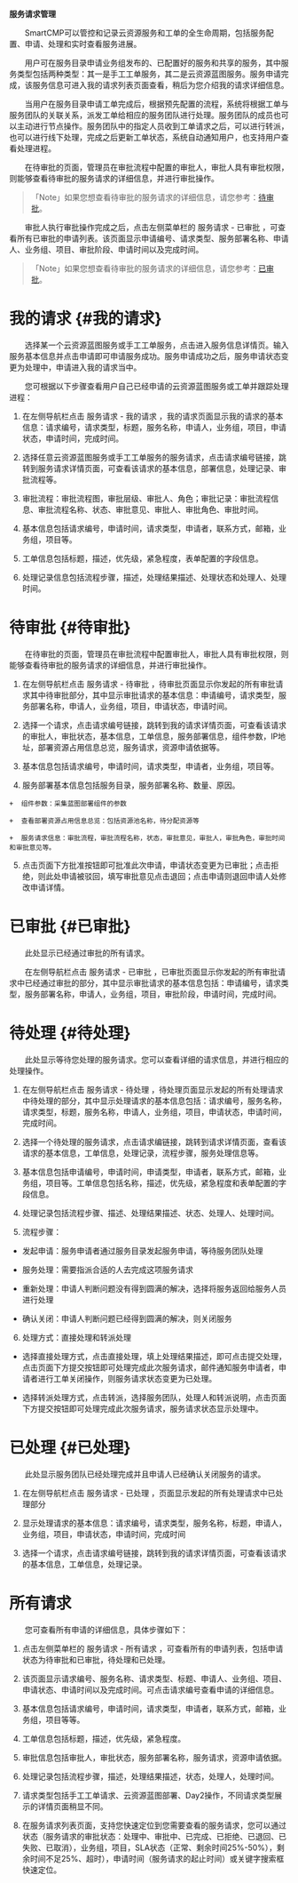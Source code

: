 **服务请求管理**

　　SmartCMP可以管控和记录云资源服务和工单的全生命周期，包括服务配置、申请、处理和实时查看服务进展。

　　用户可在服务目录申请业务组发布的、已配置好的服务和共享的服务，其中服务类型包括两种类型：其一是手工工单服务，其二是云资源蓝图服务。服务申请完成，该服务信息可进入我的请求列表页面查看，稍后为您介绍我的请求详细信息。

　　当用户在服务目录申请工单完成后，根据预先配置的流程，系统将根据工单与服务团队的关联关系，派发工单给相应的服务团队进行处理。服务团队的成员也可以主动进行节点操作。服务团队中的指定人员收到工单请求之后，可以进行转派，也可以进行线下处理，完成之后更新工单状态，系统自动通知用户，也支持用户查看处理进程。


　　在待审批的页面，管理员在审批流程中配置的审批人，审批人具有审批权限，则能够查看待审批的服务请求的详细信息，并进行审批操作。

>「Note」如果您想查看待审批的服务请求的详细信息，请您参考：[待审批](#待审批)。

　　审批人执行审批操作完成之后，点击左侧菜单栏的 服务请求 - 已审批 ，可查看所有已审批的申请列表。该页面显示申请编号、请求类型、服务部署名称、申请人、业务组、项目、审批阶段、申请时间以及完成时间。
 
>「Note」如果您想查看待审批的服务请求的详细信息，请您参考：[已审批](#已审批)。


# 我的请求 {#我的请求}

　　选择某一个云资源蓝图服务或手工工单服务，点击进入服务信息详情页。输入服务基本信息并点击申请即可申请服务成功。服务申请成功之后，服务申请状态变更为处理中，申请进入我的请求当中。

　　您可根据以下步骤查看用户自己已经申请的云资源蓝图服务或工单并跟踪处理进程：

  1.  在左侧导航栏点击 服务请求 - 我的请求 ，我的请求页面显示我的请求的基本信息：请求编号，请求类型，标题，服务名称，申请人，业务组，项目，申请状态，申请时间，完成时间。

  2.  选择任意云资源蓝图服务或手工工单服务的服务请求，点击请求编号链接，跳转到服务请求详情页面，可查看该请求的基本信息，部署信息，处理记录、审批流程等。

  3.  审批流程：审批流程图，审批层级、审批人、角色；审批记录：审批流程信息、审批流程名称、状态、审批意见、审批人、审批角色、审批时间。

  4.  基本信息包括请求编号，申请时间，请求类型，申请者，联系方式，邮箱，业务组，项目等。

  5.  工单信息包括标题，描述，优先级，紧急程度，表单配置的字段信息。

  6.  处理记录信息包括流程步骤，描述，处理结果描述、处理状态和处理人、处理时间。



# 待审批 {#待审批}

　　在待审批的页面，管理员在审批流程中配置审批人，审批人具有审批权限，则能够查看待审批的服务请求的详细信息，并进行审批操作。

  1.  在左侧导航栏点击 服务请求 - 待审批 ，待审批页面显示你发起的所有审批请求其中待审批部分，其中显示审批请求的基本信息：申请编号，请求类型，服务部署名称，申请人，业务组，项目，申请状态，申请时间。

  2.  选择一个请求，点击请求编号链接，跳转到我的请求详情页面，可查看该请求的审批人，审批状态，基本信息，工单信息，服务部署信息，组件参数，IP地址，部署资源占用信息总览，服务请求，资源申请依据等。

  3.  基本信息包括请求编号，申请时间，请求类型，申请者，业务组，项目等。

  4.  服务部署基本信息包括服务目录，服务部署名称、数量、原因。

    +  组件参数：采集蓝图部署组件的参数

    +  查看部署资源占用信息总览：包括资源池名称，待分配资源等

    +  服务请求信息：审批流程，审批流程名称，状态，审批意见，审批人，审批角色，审批时间和审批意见等。

  5.  点击页面下方批准按钮即可批准此次申请，申请状态变更为已审批；点击拒绝，则此处申请被驳回，填写审批意见点击退回；点击申请则退回申请人处修改申请详情。

# 已审批 {#已审批}

　　此处显示已经通过审批的所有请求。

　　在左侧导航栏点击 服务请求 - 已审批 ，已审批页面显示你发起的所有审批请求中已经通过审批的部分，其中显示审批请求的基本信息包括：申请编号，请求类型，服务部署名称，申请人，业务组，项目，审批阶段，申请时间，完成时间。


# 待处理 {#待处理}

　　此处显示等待您处理的服务请求。您可以查看详细的请求信息，并进行相应的处理操作。

1.  在左侧导航栏点击 服务请求 - 待处理 ，待处理页面显示发起的所有处理请求中待处理的部分，其中显示处理请求的基本信息包括：请求编号，服务名称，请求类型，标题，服务名称，申请人，业务组，项目，申请状态，申请时间，完成时间。

2.  选择一个待处理的服务请求，点击请求编链接，跳转到请求详情页面，查看该请求的基本信息，工单信息，处理记录，流程步骤，服务处理信息等。

3.  基本信息包括申请编号，申请时间，申请类型，申请者，联系方式，邮箱，业务组，项目等。工单信息包括名称，描述，优先级，紧急程度和表单配置的字段信息。

4.  处理记录包括流程步骤、描述、处理结果描述、状态、处理人、处理时间。

5.  流程步骤：

 + 发起申请：服务申请者通过服务目录发起服务申请，等待服务团队处理

 + 服务处理：需要指派合适的人去完成这项服务请求

 + 重新处理：申请人判断问题没有得到圆满的解决，选择将服务返回给服务人员进行处理

 + 确认关闭：申请人判断问题已经得到圆满的解决，则关闭服务

6.  处理方式：直接处理和转派处理

 + 选择直接处理方式，点击直接处理，填上处理结果描述，即可点击提交处理，点击页面下方提交按钮即可处理完成此次服务请求，邮件通知服务申请者，申请者进行工单关闭操作，则服务请求状态变更为已处理。

 + 选择转派处理方式，点击转派，选择服务团队，处理人和转派说明，点击页面下方提交按钮即可处理完成此次服务请求，服务请求状态显示处理中。



# 已处理 {#已处理}

　　此处显示服务团队已经处理完成并且申请人已经确认关闭服务的请求。

  1.  在左侧导航栏点击 服务请求 - 已处理 ，页面显示发起的所有处理请求中已处理部分

  2.  显示处理请求的基本信息：请求编号，请求类型，服务名称，标题，申请人，业务组，项目，申请状态，申请时间，完成时间

  3.  选择一个请求，点击请求编号链接，跳转到我的请求详情页面，可查看该请求的基本信息，工单信息，处理记录。




# 所有请求

　　您可查看所有申请的详细信息，具体步骤如下：

  1.  点击左侧菜单栏的 服务请求 - 所有请求 ，可查看所有的申请列表，包括申请状态为待审批和已审批，待处理和已处理。

  2.  该页面显示请求编号、服务名称、请求类型、标题、申请人、业务组、项目、申请状态、申请时间以及完成时间。可点击请求编号查看申请的详细信息。

  3.  基本信息包括请求编号，申请时间，请求类型，申请者，联系方式，邮箱，业务组，项目等等。

  4.  工单信息包括标题，描述，优先级，紧急程度。

  5.  审批信息包括审批人，审批状态，服务部署名称，服务请求，资源申请依据。
 
  6.  处理记录包括流程步骤，描述，处理结果描述，状态，处理人，处理时间。

  7.  请求类型包括手工工单请求、云资源蓝图部署、Day2操作，不同请求类型展示的详情页面稍显不同。

  8.  在服务请求列表页面，支持您快速定位到您需要查看的服务请求，您可以通过状态（服务请求的审批状态：处理中、审批中、已完成、已拒绝、已退回、已失败、已取消），业务组，项目，SLA状态（正常、剩余时间25%-50%），剩余时间不足25%、超时），申请时间（服务请求的起止时间）或关键字搜索框快速定位。


